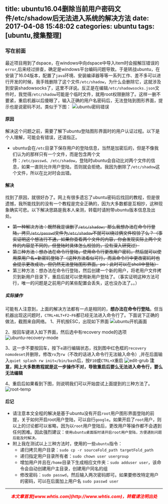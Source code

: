title: ubuntu16.04删除当前用户密码文件/etc/shadow后无法进入系统的解决方法
date: 2017-04-08 15:48:02
categories: ubuntu
tags: [ubuntu,搜集整理]
---

### 写在前面
最近项目用到了dspace，在windows中向dspace中导入item时会报解压错误的`error`,后来经过排查，确定是windows平台编码问题导致。于是转战ubuntu，在安装了16.04版本，配置了`java`环境、安装编译器等等一系列工作、差不多可以进行开发的时候，我手贱删除了这个文件`/etc/shadow`，为什么会删除它，这就涉及到安装shadowsocks了，这里不详说。反正是在编辑`/etc/shadowsocks.json`文件时，我觉得`/etc/shadow`可能是个临时文件，就用root权限删除了。这样一删不要紧，重启机器以后傻眼了，输入正确的用户名密码后，无法登陆到图形界面，提示也是说密码不对。类似于下图：
![ubuntu密码错误](http://7xnttb.com1.z0.glb.clouddn.com//558d1f9e0e1dcda9c9001b15c0b4d63d.png)

#### 原因
解决这个问题之前，需要了解下ubuntu登陆图形界面时的用户认证过程。以下是个人理解，可能会有错误，还请指正。
- ubuntu会在`/etc`目录下保存用户的登陆信息，当然是加密后的，但是不像我们认为的那样只有一个文件，而是包含两个文件：`/etc/passwd`、`/etc/shadow`，登陆时ubuntu会自动比对两个文件的信息，如果一直则允许用户登陆，否则就会拒绝。我因为删除了`/etc/shadow`这个文件，所以在比对时会出错。

#### 解决
找到了原因，就很好办了。网上有很多遗忘了ubuntu密码后找回的教程，但是很遗憾，我所能找到的没有一个教程是完全正确的，因为大多数都是互相抄，这种现象确实可悲。以下解决思路是我本人亲测，转载时请附带ubuntu版本信息及出处。
- ~~第一种解决方法：既然我是误删了`/etc/shadow`，那么我想办法在命令行登陆，拷贝`/etc/passwd`文件为`/etc/shadow`不就可以绕过俩文件校验了么？（事实证明这个想法行不通，如果你查看两个文件的内容，你会发现实际上两个文件的内容是不同的，但登陆时具体怎么校验的，没有深入研究过）~~
- ~~第二种方法：想办法在命令行登陆，使用命令行更改用户密码，然后就可以使用原用户名+新密码登陆了（这种方法看似可行，而且命令行中更改密码时也会提示更改成功，但仍然无法登陆图形界面。ps：此时可以在shell中登陆）~~
- 第三种方法：想办法在命令行登陆，然后创建一个新的用户，将老用户文件拷贝到新用户目录下，重启后就可以使用新用户登陆了。（事实证明这种方法可行，唯一的问题是之前用户的某些配置会丢失，这也没办法了。。）

##### 实际操作
可能有人注意到，上面的解决方法都有一点是相同的，**想办法在命令行登陆**。但当机器出现这问题时，`CTRL+ALT+F2~F6`都已经无法进入命令行了。下面说下正确的做法，截图来自网络。
1、开机按ESC，出现如下界面
![ubuntu开机画面](http://7xnttb.com1.z0.glb.clouddn.com//ef0ff36421090d6e1227c8c3cdfabefb.png)

2、按回车键进入如下界面，然后选中有recovery mode的选项
![ubuntu-recovery-mode](http://7xnttb.com1.z0.glb.clouddn.com//5ce0970a7d9d6cc2bcd68b4ae256fb47.png)

3、这一步不要按回车，按下`e`进行编辑状态，找到图中红色框的`recovery nomodeset`并删除，修改`ro`为`rw`（不改的话进入命令行无法输入命令）,并在后面输入`quiet splash rw init=/bin/bash`后，按`F10`或`CTRL+X`重启
![edit-grub](http://7xnttb.com1.z0.glb.clouddn.com//e512c666c1780ade758e424890e8973c.png)
**注意，网上大多数教程就是这一步操作不对，导致重启后要么无法进入命令行，要么无法编辑**

4、重启后如果看到下图，则说明我们可以开始尝试上面提到的三种方法了。
![root-temp](http://7xnttb.com1.z0.glb.clouddn.com//4c37c3c29de17d562411db499f3a3bd1.png)

#### 后记
- 请注意本文全程的解决是基于ubuntu没有开启`root`用户图形界面登陆的前提，关于如何开启root用户登陆，可以自行`google`。如果开启了`root`用户，则以上的讨论都可以省略，因为以`root`用户登陆后，更改用户等操作都不会遇到任何困难。因此强烈建议：`使用ubuntu桌面版时请开启root用户登陆，方便遇到问题后能及时解决。`
- 附上我在测试以上三种方法时，使用的一些`ubuntu`指令：
  + 递归拷贝用户目录：`sudo cp -r sourceFold_path targetFold_path`
  + 递归指定用户目录所有者：`sudo chown user usergroup`
  + 增加用户并且在`/home`目录下生成相应文件夹：`sudo adduser user`，该命令会自动创建用户主目录，创建用户同名的组
  + 修改密码：`sudo passwd`，然后输入两次密码即可。如果要修改特定用户的密码，可以在后面加上用户名 `sudo passwd user`

---
<div align="center" style="color:red;width=80px;height:90px;" onmouseout="this.style.border='1px solid blue'" onmouseover="this.style.border='none'">
<p style="font-weight:bold;font-style:italic;">本文章首发[www.whtis.com](http://www.whtis.com)，转载请注明出处</p>
</div>
